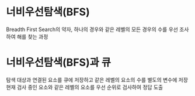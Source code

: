 # 너비우선탐색(BFS)
Breadth First Search의 약자, 하나의 경우와 같은 레벨의 모든 경우의 수를 우선 조사하여 해를 찾는 과정

# 너비우선탐색(BFS)과 큐
탐색 대상과 연결된 요소를 큐에 저장하고 같은 레벨의 요소의 수를 별도의 변수에 저장   
현재 검사 중인 요소와 같은 레벨의 요소를 우선 순위로 검사하여 정답 도출
